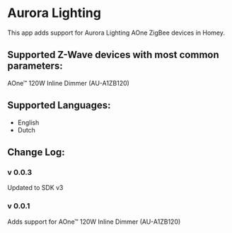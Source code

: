# Aurora Lighting
This app adds support for Aurora Lighting AOne ZigBee devices in Homey.

## Supported Z-Wave devices with most common parameters:
AOne™ 120W Inline Dimmer (AU-A1ZB120)

## Supported Languages:
* English
* Dutch

## Change Log:

### v 0.0.3
Updated to SDK v3

### v 0.0.1
Adds support for AOne™ 120W Inline Dimmer (AU-A1ZB120)
